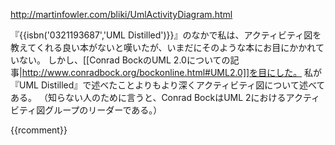 http://martinfowler.com/bliki/UmlActivityDiagram.html

『{{isbn('0321193687','UML Distilled')}}』のなかで私は、アクティビティ図を教えてくれる良い本がないと嘆いたが、いまだにそのような本にお目にかかれていない。
しかし、[[Conrad BockのUML 2.0についての記事|http://www.conradbock.org/bockonline.html#UML2.0]]を目にした。
私が『UML Distilled』で述べたことよりもより深くアクティビティ図について述べてある。
（知らない人のために言うと、Conrad BockはUML 2におけるアクティビティ図グループのリーダーである。）

{{rcomment}}

